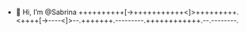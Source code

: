 - 👋 Hi, I’m @Sabrina
++++++++++[->+++++++++++<]>+++++++++.<++++[->----<]>--.+++++++.---------.++++++++++++.--.--------.
